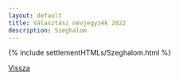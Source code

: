 ```yaml
---
layout: default
title: Választási névjegyzék 2022
description: Szeghalom
---
```


{% include settlementHTMLs/Szeghalom.html %}

[Vissza](../)